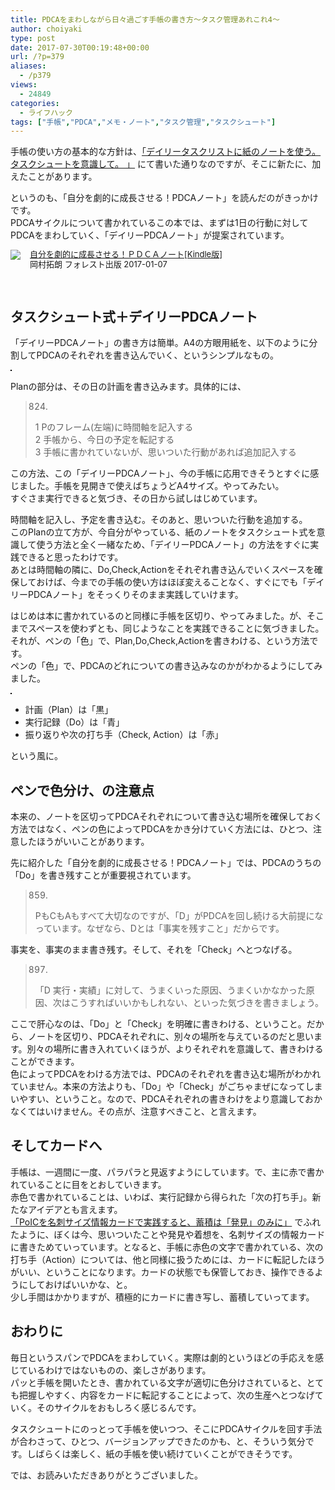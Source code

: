 ```yaml
---
title: PDCAをまわしながら日々過ごす手帳の書き方〜タスク管理あれこれ4〜
author: choiyaki
type: post
date: 2017-07-30T00:19:48+00:00
url: /?p=379
aliases: 
  - /p379
views:
  - 24849
categories:
  - ライフハック
tags: ["手帳","PDCA","メモ・ノート","タスク管理","タスクシュート"]
---
```

手帳の使い方の基本的な方針は、[「デイリータスクリストに紙のノートを使う。タスクシュートを意識して。 」][1] にて書いた通りなのですが、そこに新たに、加えたことがあります。

というのも、「自分を劇的に成長させる！PDCAノート」を読んだのがきっかけです。  
PDCAサイクルについて書かれているこの本では、まずは1日の行動に対してPDCAをまわしていく、「デイリーPDCAノート」が提案されています。

<div class="booklink-box" style="text-align:left;padding-bottom:20px;font-size:small;/zoom: 1;overflow: hidden;">
  <div class="booklink-image" style="float:left;margin:0 15px 10px 0;">
    <a href="http://www.amazon.co.jp/exec/obidos/asin/B01N0XPCKR/choiyaki81-22/" target="_blank" ><img src="https://i0.wp.com/images-fe.ssl-images-amazon.com/images/I/51tt2Djo-nL._SL160_.jpg?w=660&#038;ssl=1" style="border: none;" data-recalc-dims="1" /></a>
  </div>
  
  <div class="booklink-info" style="line-height:120%;/zoom: 1;overflow: hidden;">
    <div class="booklink-name" style="margin-bottom:10px;line-height:120%">
      <a href="http://www.amazon.co.jp/exec/obidos/asin/B01N0XPCKR/choiyaki81-22/" target="_blank" >自分を劇的に成長させる！ＰＤＣＡノート[Kindle版]</a>
    <div class="booklink-detail" style="margin-bottom:5px;">
      岡村拓朗 フォレスト出版 2017-01-07
    </div>
  </div>
  
  <div class="booklink-footer" style="clear: left">
  </div>
</div>
</div>

## タスクシュート式＋デイリーPDCAノート

「デイリーPDCAノート」の書き方は簡単。A4の方眼用紙を、以下のように分割してPDCAのそれぞれを書き込んでいく、というシンプルなもの。

<a href="https://www.flickr.com/photos/57988299@N08/35348534734" target="_blank" rel="nofollow"><img src="https://i1.wp.com/farm5.static.flickr.com/4296/35348534734_c88f648e92.jpg?w=660" alt="" title="IMG_4514 by choiyaki, on Flickr" style="border: 1px solid black;" data-recalc-dims="1" /></a>

Planの部分は、その日の計画を書き込みます。具体的には、

> 824.
> 
> 1 Pのフレーム(左端)に時間軸を記入する  
> 2 手帳から、今日の予定を転記する  
> 3 手帳に書かれていないが、思いついた行動があれば追加記入する 

この方法、この「デイリーPDCAノート」、今の手帳に応用できそうとすぐに感じました。手帳を見開きで使えばちょうどA4サイズ。やってみたい。  
すぐさま実行できると気づき、その日から試しはじめています。

時間軸を記入し、予定を書き込む。そのあと、思いついた行動を追加する。  
このPlanの立て方が、今自分がやっている、紙のノートをタスクシュート式を意識して使う方法と全く一緒なため、「デイリーPDCAノート」の方法をすぐに実践できると思ったわけです。  
あとは時間軸の隣に、Do,Check,Actionをそれぞれ書き込んでいくスペースを確保しておけば、今までの手帳の使い方はほぼ変えることなく、すぐにでも「デイリーPDCAノート」をそっくりそのまま実践していけます。

はじめは本に書かれているのと同様に手帳を区切り、やってみました。が、そこまでスペースを使わずとも、同じようなことを実践できることに気づきました。それが、ペンの「色」で、Plan,Do,Check,Actionを書きわける、という方法です。  
ペンの「色」で、PDCAのどれについての書き込みなのかがわかるようにしてみました。

<a href="https://www.flickr.com/photos/57988299@N08/35418458864" target="_blank" rel="nofollow"><img src="https://i0.wp.com/farm5.static.flickr.com/4318/35418458864_336288c172.jpg?w=660" alt="" title="IMG_4612 by choiyaki, on Flickr" style="border: 1px solid black;" data-recalc-dims="1" /></a>

  * 計画（Plan）は「黒」
  * 実行記録（Do）は「青」
  * 振り返りや次の打ち手（Check, Action）は「赤」

という風に。

## ペンで色分け、の注意点

本来の、ノートを区切ってPDCAそれぞれについて書き込む場所を確保しておく方法ではなく、ペンの色によってPDCAをかき分けていく方法には、ひとつ、注意したほうがいいことがあります。

先に紹介した「自分を劇的に成長させる！PDCAノート」では、PDCAのうちの「Do」を書き残すことが重要視されています。

> 859.
> 
> PもCもAもすべて大切なのですが、「D」がPDCAを回し続ける大前提になっています。なぜなら、Dとは「事実を残すこと」だからです。 

事実を、事実のまま書き残す。そして、それを「Check」へとつなげる。

> 897.
> 
> 「D 実行・実績」に対して、うまくいった原因、うまくいかなかった原因、次はこうすればいいかもしれない、といった気づきを書きましょう。 

ここで肝心なのは、「Do」と「Check」を明確に書きわける、ということ。だから、ノートを区切り、PDCAそれぞれに、別々の場所を与えているのだと思います。別々の場所に書き入れていくほうが、よりそれぞれを意識して、書きわけることができます。  
色によってPDCAをわける方法では、PDCAのそれぞれを書き込む場所がわかれていません。本来の方法よりも、「Do」や「Check」がごちゃまぜになってしまいやすい、ということ。なので、PDCAそれぞれの書きわけをより意識しておかなくてはいけません。その点が、注意すべきこと、と言えます。

## そしてカードへ

手帳は、一週間に一度、パラパラと見返すようにしています。で、主に赤で書かれていることに目をとおしていきます。  
赤色で書かれていることは、いわば、実行記録から得られた「次の打ち手」。新たなアイデアとも言えます。  
[「PoICを名刺サイズ情報カードで実践すると、蓄積は「発見」のみに」][2] でふれたように、ぼくは今、思いついたことや発見や着想を、名刺サイズの情報カードに書きためていっています。となると、手帳に赤色の文字で書かれている、次の打ち手（Action）については、他と同様に扱うためには、カードに転記したほうがいい、ということになります。カードの状態でも保管しておき、操作できるようにしておけばいいかな、と。  
少し手間はかかりますが、積極的にカードに書き写し、蓄積していってます。

## おわりに

毎日というスパンでPDCAをまわしていく。実際は劇的というほどの手応えを感じているわけではないものの、楽しさがあります。  
パッと手帳を開いたとき、書かれている文字が適切に色分けされていると、とても把握しやすく、内容をカードに転記することによって、次の生産へとつなげていく。そのサイクルをおもしろく感じるんです。

タスクシュートにのっとって手帳を使いつつ、そこにPDCAサイクルを回す手法が合わさって、ひとつ、バージョンアップできたのかも、と、そういう気分です。しばらくは楽しく、紙の手帳を使い続けていくことができそうです。

では、お読みいただきありがとうございました。

 [1]: https://choiyaki.com/?p=353
 [2]: https://choiyaki.com/?p=367